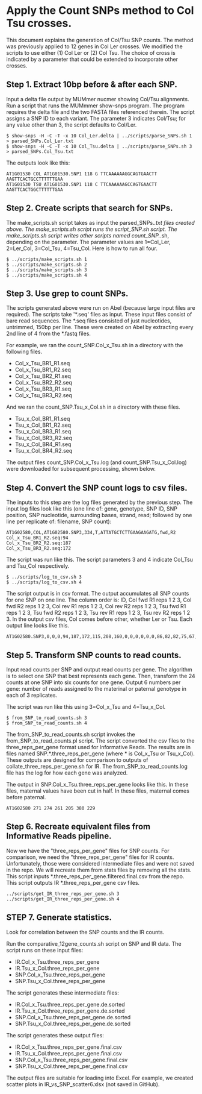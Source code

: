 # Apply the Count SNPs method to Col Tsu crosses.

This document explains the generation of Col/Tsu SNP counts.
The method was previously applied to 12 genes in Col Ler crosses.
We modified the scripts to use either (1) Col Ler or (2) Col Tsu.
The choice of cross is indicated by a parameter that could be extended to incorporate other crosses.

## Step 1. Extract 10bp before & after each SNP. 
Input a delta file output by MUMmer nucmer showing Col/Tsu alignments.
Run a script that runs the MUMmmer show-snps program. 
The program requires the delta file and the two FASTA files referenced therein.
The script assigns a SNP ID to each variant.
The parameter 3 indicates Col/Tsu; 
for any value other than 3, the script defaults to Col/Ler.
```
$ show-snps -H -C -T -x 10 Col_Ler.delta | ../scripts/parse_SNPs.sh 1 > parsed_SNPs.Col_Ler.txt
$ show-snps -H -C -T -x 10 Col_Tsu.delta | ../scripts/parse_SNPs.sh 3 > parsed_SNPs.Col_Tsu.txt
```
The outputs look like this:
```
AT1G01530 COL AT1G01530.SNP1 118 G TTCAAAAAAGGCAGTGAACTT AAGTTCACTGCCTTTTTTGAA
AT1G01530 TSU AT1G01530.SNP1 118 C TTCAAAAAAGCCAGTGAACTT AAGTTCACTGGCTTTTTTGAA
```
## Step 2. Create scripts that search for SNPs.
The make_scripts.sh script takes as input the parsed_SNPs.*.txt files created above.
The make_scripts.sh script runs the script_SNP.sh script.
The make_scripts.sh script writes other scripts named count_SNP.*.sh, depending on the parameter.
The parameter values are 1=Col_Ler, 2=Ler_Col, 3=Col_Tsu, 4=Tsu_Col.
Here is how to run all four.
```
$ ../scripts/make_scripts.sh 1   
$ ../scripts/make_scripts.sh 2   
$ ../scripts/make_scripts.sh 3   
$ ../scripts/make_scripts.sh 4   
```
## Step 3. Use grep to count SNPs.
The scripts generated above were run on Abel (because large input files are required).
The scripts take '*.seq' files as input.
These input files consist of bare read sequences.
The *.seq files consisted of just nucleotides, untrimmed, 150bp per line.
These were created on Abel by extracting every 2nd line of 4 from the *.fastq files. 

For example, we ran the count_SNP.Col_x_Tsu.sh in a directory with the following files.

* Col_x_Tsu_BR1_R1.seq
* Col_x_Tsu_BR1_R2.seq
* Col_x_Tsu_BR2_R1.seq
* Col_x_Tsu_BR2_R2.seq
* Col_x_Tsu_BR3_R1.seq
* Col_x_Tsu_BR3_R2.seq

And we ran the count_SNP.Tsu_x_Col.sh in a directory with these files.

* Tsu_x_Col_BR1_R1.seq
* Tsu_x_Col_BR1_R2.seq
* Tsu_x_Col_BR3_R1.seq
* Tsu_x_Col_BR3_R2.seq
* Tsu_x_Col_BR4_R1.seq
* Tsu_x_Col_BR4_R2.seq

The output files count_SNP.Col_x_Tsu.log (and count_SNP.Tsu_x_Col.log) 
were downloaded for subsequent processing, shown below.

## Step 4. Convert the SNP count logs to csv files.
The inputs to this step are the log files generated by the previous step.
The input log files look like this
(one line of: gene, genotype, SNP ID, SNP position, SNP nucleotide, surrounding bases, strand, read;
followed by one line per replicate of: filename, SNP count):
```
AT1G02580,COL,AT1G02580.SNP3,334,T,ATTATGCTCTTGAAGAAGATG,fwd,R2
Col_x_Tsu_BR1_R2.seq:94
Col_x_Tsu_BR2_R2.seq:187
Col_x_Tsu_BR3_R2.seq:172
```
The script was run like this.
The script parameters 3 and 4 indicate Col_Tsu and Tsu_Col respectively.
```
$ ../scripts/log_to_csv.sh 3
$ ../scripts/log_to_csv.sh 4
```
The script output is in csv format.
The output accumulates all SNP counts for one SNP on one line.
The column order is: ID, 
Col fwd R1 reps 1 2 3, Col fwd R2 reps 1 2 3, Col rev R1 reps 1 2 3, Col rev R2 reps 1 2 3,
Tsu fwd R1 reps 1 2 3, Tsu fwd R2 reps 1 2 3, Tsu rev R1 reps 1 2 3, Tsu rev R2 reps 1 2 3.
In the output csv files, Col comes before other, whether Ler or Tsu.
Each output line looks like this.
```
AT1G02580.SNP3,0,0,0,94,187,172,115,208,160,0,0,0,0,0,0,86,82,82,75,67,107,0,0,0
```

## Step 5. Transform SNP counts to read counts.
Input read counts per SNP and output read counts per gene.
The algorithm is to select one SNP that best represents each gene.
Then, transform the 24 counts at one SNP into six counts for one gene.
Output 6 numbers per gene: number of reads assigned to the materinal or paternal genotype in each of 3 replicates.

The script was run like this using 3=Col_x_Tsu and 4=Tsu_x_Col.
```
$ from_SNP_to_read_counts.sh 3
$ from_SNP_to_read_counts.sh 4
```
The from_SNP_to_read_counts.sh script invokes the from_SNP_to_read_counts.pl script. 
The script converted the csv files to the three_reps_per_gene format used for Informative Reads. 
The results are in files named SNP.*.three_reps_per_gene (where * is Col_x_Tsu or Tsu_x_Col). 
These outputs are designed for comparison to outputs of collate_three_reps_per_gene.sh for IR. 
The from_SNP_to_read_counts.log file has the log for how each gene was analyzed.

The output in SNP.Col_x_Tsu.three_reps_per_gene looks like this.
In these files, maternal values have been cut in half. 
In these files, maternal comes before paternal. 
```
AT1G02580 271 274 261 205 380 229
```

## Step 6. Recreate equivalent files from Informative Reads pipeline.
Now we have the "three_reps_per_gene" files for SNP counts.
For comparison, we need the "three_reps_per_gene" files for IR counts.
Unfortunately, those were considered intermediate files and were not saved in the repo.
We will recreate them from stats files by removing all the stats.
This script inputs *.three_reps_per_gene.filtered.final.csv from the repo.
This script outputs IR *.three_reps_per_gene csv files.
```
../scripts/get_IR_three_reps_per_gene.sh 3
../scripts/get_IR_three_reps_per_gene.sh 4
```

## STEP 7. Generate statistics.
Look for correlation between the SNP counts and the IR counts.

Run the comparative_12gene_counts.sh script on SNP and IR data.
The script runs on these input files:

* IR.Col_x_Tsu.three_reps_per_gene
* IR.Tsu_x_Col.three_reps_per_gene
* SNP.Col_x_Tsu.three_reps_per_gene
* SNP.Tsu_x_Col.three_reps_per_gene

The script generates these intermediate files:

* IR.Col_x_Tsu.three_reps_per_gene.de.sorted
* IR.Tsu_x_Col.three_reps_per_gene.de.sorted
* SNP.Col_x_Tsu.three_reps_per_gene.de.sorted
* SNP.Tsu_x_Col.three_reps_per_gene.de.sorted

The script generates these output files:

* IR.Col_x_Tsu.three_reps_per_gene.final.csv
* IR.Tsu_x_Col.three_reps_per_gene.final.csv
* SNP.Col_x_Tsu.three_reps_per_gene.final.csv
* SNP.Tsu_x_Col.three_reps_per_gene.final.csv

The output files are suitable for loading into Excel.
For example, we created scatter plots in IR_vs_SNP_scatter6.xlsx (not saved in GitHub).